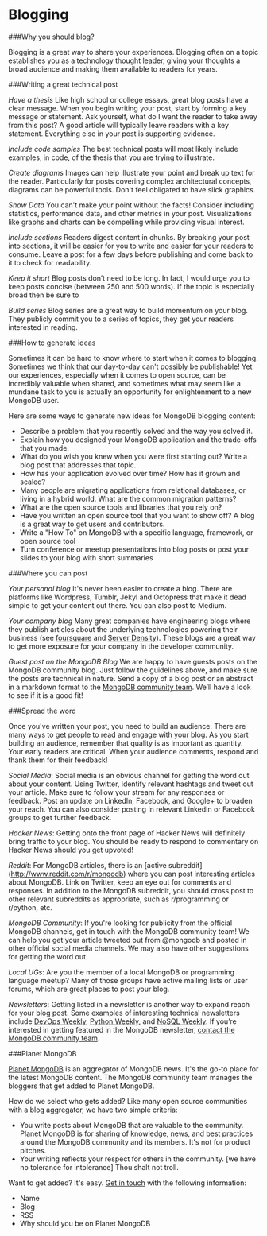 Blogging
=============================

###Why you should blog?

Blogging is a great way to share your experiences. Blogging often on a topic establishes you as a technology thought leader, giving your thoughts a broad audience and making them available to readers for years.


###Writing a great technical post

_Have a thesis_ Like high school or college essays, great blog posts have a clear message. When you begin writing your post, start by forming a key message or statement. Ask yourself, what do I want the reader to take away from this post? A good article will typically leave readers with a key statement. Everything else in your post is supporting evidence.

_Include code samples_ The best technical posts will most likely include examples, in code, of the thesis that you are trying to illustrate.

_Create diagrams_ Images can help illustrate your point and break up text for the reader. Particularly for posts covering complex architectural concepts, diagrams can be powerful tools. Don't feel obligated to have slick graphics.

_Show Data_ You can't make your point without the facts! Consider including statistics, performance data, and other metrics in your post. Visualizations like graphs and charts can be compelling while providing visual interest.

_Include sections_ Readers digest content in chunks. By breaking your post into sections, it will be easier for you to write and easier for your readers to consume. Leave a post for a few days before publishing and come back to it to check for readability.

_Keep it short_ Blog posts don’t need to be long. In fact, I would urge you to keep posts concise (between 250 and 500 words). If the topic is especially broad then be sure to

_Build series_ Blog series are a great way to build momentum on your blog. They publicly commit you to a series of topics, they get your readers interested in reading.


###How to generate ideas

Sometimes it can be hard to know where to start when it comes to blogging. Sometimes we think that our day-to-day can't possibly be publishable! Yet our experiences, especially when it comes to open source, can be incredibly valuable when shared, and sometimes what may seem like a mundane task to you is actually an opportunity for enlightenment to a new MongoDB user.

Here are some ways to generate new ideas for MongoDB blogging content:

* Describe a problem that you recently solved and the way you solved it.
* Explain how you designed your MongoDB application and the trade-offs that you made.
* What do you wish you knew when you were first starting out? Write a blog post that addresses that topic.
* How has your application evolved over time? How has it grown and scaled?
* Many people are migrating applications from relational databases, or living in a hybrid world. What are the common migration patterns?
* What are the open source tools and libraries that you rely on?
* Have you written an open source tool that you want to show off? A blog is a great way to get users and contributors.
* Write a "How To" on MongoDB with a specific language, framework, or open source tool
* Turn conference or meetup presentations into blog posts or post your slides to your blog with short summaries

###Where you can post

_Your personal blog_ It's never been easier to create a blog. There are platforms like Wordpress, Tumblr, Jekyl and Octopress that make it dead simple to get your content out there. You can also post to Medium.

_Your company blog_ Many great companies have engineering blogs where they publish articles about the underlying technologies powering their business (see [foursquare](http://engineering.foursquare.com/) and [Server Density](https://blog.serverdensity.com/)). These blogs are a great way to get more exposure for your company in the developer community.

_Guest post on the MongoDB Blog_ We are happy to have guests posts on the MongoDB community blog. Just follow the guidelines above, and make sure the posts are technical in nature. Send a copy of a blog post or an abstract in a markdown format to the [MongoDB community team](mailto:meetups@mongodb.com). We’ll have a look to see if it is a good fit!

###Spread the word

Once you've written your post, you need to build an audience. There are many ways to get people to read and engage with your blog. As you start building an audience, remember that quality is as important as quantity. Your early readers are critical. When your audience comments, respond and thank them for their feedback!

_Social Media_: Social media is an obvious channel for getting the word out about your content. Using Twitter, identify relevant hashtags and tweet out your article. Make sure to follow your stream for any responses or feedback. Post an update on LinkedIn, Facebook, and Google+ to broaden your reach. You can also consider posting in relevant LinkedIn or Facebook groups to get further feedback.

_Hacker News_: Getting onto the front page of Hacker News will definitely bring traffic to your blog. You should be ready to respond to commentary on Hacker News should you get upvoted!

_Reddit_: For MongoDB articles, there is an [active subreddit] (http://www.reddit.com/r/mongodb) where you can post interesting articles about MongoDB. Link on Twitter, keep an eye out for comments and responses. In addition to the MongoDB subreddit, you should cross post to other relevant subreddits as appropriate, such as r/programming or r/python, etc.

_MongoDB Community_: If you're looking for publicity from the official MongoDB channels, get in touch with the MongoDB community team! We can help you get your article tweeted out from @mongodb and posted in other official social media channels. We may also have other suggestions for getting the word out.

_Local UGs_: Are you the member of a local MongoDB or programming language meetup? Many of those groups have active mailing lists or user forums, which are great places to post your blog.

_Newsletters_: Getting listed in a newsletter is another way to expand reach for your blog post. Some examples of interesting technical newsletters include [DevOps Weekly](http://devopsweekly.com/), [Python Weekly](http://www.pythonweekly.com/), and [NoSQL Weekly](http://www.nosqlweekly.com/). If you’re interested in getting featured in the MongoDB newsletter, [contact the MongoDB community team](mailto:meetups@10gen.com).

###Planet MongoDB

[Planet MongoDB](http://planet.mongodb.org/) is an aggregator of MongoDB news. It's the go-to place for the latest MongoDB content. The MongoDB community team manages the bloggers that get added to Planet MongoDB.

How do we select who gets added? Like many open source communities with a blog aggregator, we have two simple criteria:

* You write posts about MongoDB that are valuable to the community. Planet MongoDB is for sharing of knowledge, news, and best practices around the MongoDB community and its members. It's not for product pitches.
* Your writing reflects your respect for others in the community. [we have no tolerance for intolerance] Thou shalt not troll.

Want to get added? It's easy. [Get in touch](mailto:meetups@mongodb.com) with the following information:

* Name
* Blog
* RSS
* Why should you be on Planet MongoDB
